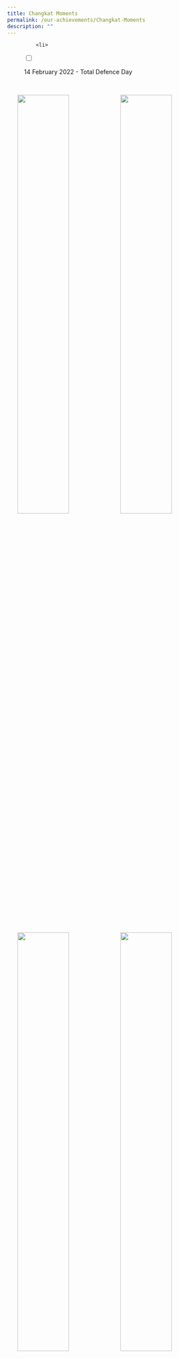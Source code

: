 ```yaml
---
title: Changkat Moments
permalink: /our-achievements/Changkat-Moments
description: ""
---
```

<ul class="jekyllcodex_accordion">
	
		  <li>

    <input type="checkbox" id="accordion1">

    <label for="accordion1">14 February 2022 - Total Defence Day</label>

    <div>
			<p><img src="/images/Total%20Defence%20Pix%202.jpeg" 
     style="width:50%;float:left"><img src="/images/Total%20Defence%20pix%203.jpeg" 
     style="width:50%"><img src="/images/Total%20Defence%20Pix%201.png" 
     style="width:50%;float:left"><img src="/images/Total%20Defence%20Pix%204.jpeg" 
     style="width:50%"></p>
			
			<li>

    <input type="checkbox" id="accordion2">

    <label for="accordion2">31 January 2022 - CNY Celebration</label>

    <div>
			
		<p><img src="/images/CNY%20Pix%203.jpeg" 
     style="width:50%;float:left"><img src="/images/CNY%20Pix%201.jpg" 
     style="width:50%"><img src="/images/CNY%20Pix%202.jpeg" 
     style="width:50%;float:left"><img src="/images/CNY%20Pix%204.jpeg" 
																			 style="width:50%"></p>
			
			<li>

    <input type="checkbox" id="accordion3">

    <label for="accordion3">4 January 2022 -  Kickstart 2022</label>

    <div>
		<p><img src="/images/IMG_1957.jpeg" 
     style="width:50%;float:left"><img src="/images/IMG_1898.jpeg" 
     style="width:50%"><img src="/images/IMG_1887.jpeg" 
     style="width:50%;float:left"><img src="/images/IMG_1913.jpeg" 
																			 style="width:50%"></p>
			
			<li>

    <input type="checkbox" id="accordion4">

    <label for="accordion4">28 October 2021 – Deepavali celebration </label>
			<div>
			<p><img src="/images/Deepavali%201.jpeg" 
     style="width:50%;float:left"><img src="/images/Deepavali%202.jpeg" 
     style="width:50%"><img src="/images/Deepavali%203.jpeg" 
     style="width:50%;float:left"><img src="/images/Deepavali%204.jpeg" style="width:50%"></p>
				
<li>

    <input type="checkbox" id="accordion5">

    <label for="accordion5">2 September 2021 - Teacher's Day Celebration</label>
			<div>
			<p><img src="/images/DSC04440.jpeg" 
     style="width:50%;float:left"><img src="/images/DSC04456.jpeg" 
     style="width:50%"><img src="/images/DSC04462.jpeg" 
     style="width:50%;float:left"><img src="/images/DSC04475.jpeg" style="width:50%"></p>
				
				<li>

    <input type="checkbox" id="accordion6">

    <label for="accordion6">29 October 2021 – Changkateer featured in RIA 89.7fm </label>
			<div>
			<p><img src="/images/RIA%20897FM.jpg" 
							style="width:50%"></p>
								
				<li>

    <input type="checkbox" id="accordion7">

    <label for="accordion7">6 August 2021 – National Day Celebrations</label>
				<div>
				<p><img src="/images/DSC04425.jpeg" 
     style="width:50%;float:left"><img src="/images/DSC04433.jpeg" 
     style="width:50%"><img src="/images/DSC04423.jpeg" 
     style="width:50%;float:left"><img src="/images/IMG_1420.jpeg" style="width:50%"></p>
					
					<li>

    <input type="checkbox" id="accordion8">

    <label for="accordion8">21 July 2021 – Racial Harmony Day</label>
				<div>
				<p><img src="/images/RHD1.jpeg" 
     style="width:50%;float:left"><img src="/images/RHD2.jpeg" style="width:50%"></p>

					<li>

    <input type="checkbox" id="accordion9">

    <label for="accordion9">6 August 2021 – National Day Celebrations</label>
				<div>
					<p>content</p>
					
					<li>

    <input type="checkbox" id="accordion10">

    <label for="accordion10">1 July 2021 - NCC Day</label>
				<div>
				<p>The NCC Day is observed on 1 July 2021 which coincides with Singapore Armed Forces (SAF) Day. The event commemorates the founding of the SAF on 1 July.<br>Congratulations to the following cadets from our school who will be receiving the Outstanding Cadet Award:<br>Master Sergeant Alfred Seetoh Xiao An from the NCC Air Boys<br>Master Sergeant Nur Natasha Binte Mohamed Riduwan from the NCC Air Girls</p>
					<p><img src="/images/Alfred%20Seeto.jpeg" 
     style="width:50%;float:left"><img src="/images/Nur%20Natasha.jpeg" 
     style="width:50%"><img src="/images/IMG_1184.jpeg" style="width:50%;float:left"><img src="/images/IMG_1185.jpeg" style="width:50%"></p>
					
					<li>

    <input type="checkbox" id="accordion11">

    <label for="accordion11">16 February 2021 - Total Defence Day</label>
				<div>
				<p>Changkateers commemorating Total Defence Week through games and insightful sharing sessions</p>
				<p><img src="/images/TDD2021-1.jpeg" 
     style="width:50%;float:left"><img src="/images/TDD2021-2.jpeg" 
     style="width:50%"><img src="/images/TDD2021-3.jpeg" style="width:50%;float:left"><img src="/images/TDD2021-4.jpeg" style="width:50%"><img src="/images/TDD2021-5.jpeg" style="width:50%;float:left"></p>
					
					<li>

    <input type="checkbox" id="accordion12">

    <label for="accordion12">11 February 2021 - Chinese New Year Celebration</label>
				<div>
					<p>Changkateers ushering in the Year of the Ox. 牛年大吉!</p>
					<p><img src="/images/DSC_0444.jpeg" 
     style="width:33%;float:left"><img src="/images/DSC_0477.jpeg" 
																			 style="width:33%;float:left"><img src="/images/DSC_0536.jpeg" style="width:33%"><img src="/images/IMG_0130.jpeg" style="width:50%"></p>
					
						<li>

    <input type="checkbox" id="accordion13">

    <label for="accordion13">8 February 2021- Mother Tongue Fortnight</label>
				<div>
					<p>Changkateers having fun at the various activity booth.</p>
					<p><img src="/images/IMG_0503.jpeg" 
     style="width:50%;float:left"><img src="/images/IMG_0515.jpeg" 
																			 style="width:50%;float:left"><img src="/images/IMG_0555.jpeg" style="width:50%;float:left"><img src="/images/IMG_0519.jpeg" style="width:50%"></p>
					
										<li>

    <input type="checkbox" id="accordion14">

    <label for="accordion14">4 January - Kickstart ! Programme</label>
				<div>
					<p>Our Secondary one students getting to know their classmates better through various activities.</p>
					<p><img src="/images/1.jpeg" 
     style="width:50%;float:left"><img src="/images/2.jpeg" style="width:50%"><img src="/images/3.jpeg" style="width:50%;float:left"><img src="/images/4.jpeg" style="width:50%"></p>
